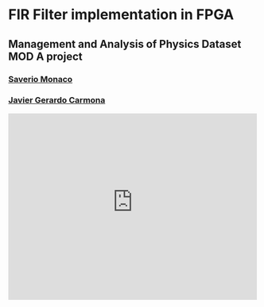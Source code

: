 # FIR Filter implementation in FPGA
## Management and Analysis of Physics Dataset MOD A project
### [Saverio Monaco](https://github.com/SaverioMonaco/)
### [Javier Gerardo Carmona](https://github.com/eigen-carmona/)  

<embed src="https://raw.githubusercontent.com/SaverioMonaco/4-Taps-FIR-Filter/116b5326c2a9bef6d870c7fa1fd9e04eeb4b0c90/tex/img/projectcompletepdf.pdf" width="500" height="375" />
